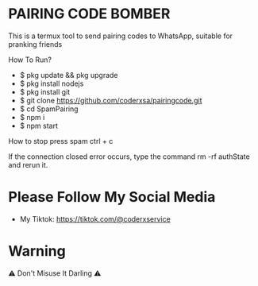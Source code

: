 # PAIRING CODE BOMBER
This is a termux tool to send pairing codes to WhatsApp, suitable for pranking friends

How To Run?
- $ pkg update && pkg upgrade
- $ pkg install nodejs
- $ pkg install git
- $ git clone https://github.com/coderxsa/pairingcode.git
- $ cd SpamPairing
- $ npm i
- $ npm start

How to stop press spam ctrl + c

If the connection closed error occurs, type the command rm -rf authState and rerun it.

# Please Follow My Social Media
- My Tiktok: https://tiktok.com/@coderxservice

# Warning
⚠️ Don't Misuse It Darling ⚠️
